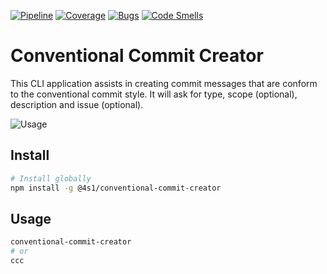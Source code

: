 [![Pipeline](https://gitlab.com/4s1/conventional-commit-creator/badges/main/pipeline.svg)](https://gitlab.com/4s1/conventional-commit-creator/pipelines)
[![Coverage](https://gitlab.com/4s1/conventional-commit-creator/badges/main/coverage.svg)](https://gitlab.com/4s1/conventional-commit-creator/commits/main)
[![Bugs](https://sonarcloud.io/api/project_badges/measure?project=conventional-commit-creator&metric=bugs)](https://sonarcloud.io/summary/overall?id=conventional-commit-creator)
[![Code Smells](https://sonarcloud.io/api/project_badges/measure?project=conventional-commit-creator&metric=code_smells)](https://sonarcloud.io/summary/overall?id=conventional-commit-creator)

# Conventional Commit Creator

This CLI application assists in creating commit messages that are conform to the conventional commit style.
It will ask for type, scope (optional), description and issue (optional).

![Usage](https://gitlab.com/4s1/conventional-commit-creator/-/raw/main/_docs/usage.gif 'Usage')

## Install

```bash
# Install globally
npm install -g @4s1/conventional-commit-creator
```

## Usage

```bash
conventional-commit-creator
# or
ccc
```
